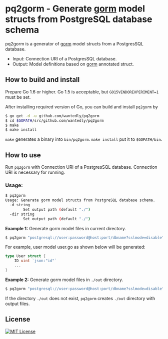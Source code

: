 # pq2gorm - Generate [gorm](https://github.com/jinzhu/gorm) model structs from PostgreSQL database schema

pq2gorm is a generator of [gorm](https://github.com/jinzhu/gorm) model structs from a PostgresSQL database.

* Input: Connection URI of a PostgresSQL database.
* Output: Model definitions based on [gorm](https://github.com/jinzhu/gorm) annotated struct.

## How to build and install

Prepare Go 1.6 or higher.
Go 1.5 is acceptable, but `GO15VENDOREXPERIMENT=1` must be set.

After installing required version of Go, you can build and install `pq2gorm` by

```bash
$ go get -d -u github.com/wantedly/pq2gorm
$ cd $GOPATH/src/github.com/wantedly/pq2gorm
$ make
$ make install
```

`make` generates a binary into `bin/pq2gorm`.
`make install` put it to `$GOPATH/bin`.

## How to use

Run `pq2gorm` with Connection URI of a PostgresSQL database.
Connection URI is necessary for running.

### Usage:

```bash
$ pq2gorm                                                                                                                                   
Usage: Generate gorm model structs from PostgreSQL database schema.
  -d string
    	Set output path (default "./")
  -dir string
    	Set output path (default "./")
```

**Example 1:** Generate gorm model files in current directory.

```bash
$ pq2gorm "postgresql://user:password@host:port/dbname?sslmode=disable"
```

For example, user model user.go as shown below will be generated:

```go
type User struct {
    ID uint `json:"id"`
    ...
}
```

**Example 2:** Generate gorm model files in `./out` directory.

```bash
$ pq2gorm "postgresql://user:password@host:port/dbname?sslmode=disable" -d ./out
```

If the directory `./out` does not exist, `pq2gorm` creates `./out` directory with output files.

## License
[![MIT License](http://img.shields.io/badge/license-MIT-blue.svg?style=flat)](LICENSE)